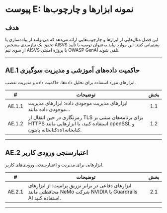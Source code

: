 # پیوست E: نمونه ابزارها و چارچوب‌ها

## هدف

این فصل مثال‌هایی از ابزارها و چارچوب‌هایی ارائه می‌دهد که می‌توانند از پیاده‌سازی یا تحقق یک نیازمندی مشخص AISVS پشتیبانی کنند. این موارد نباید به‌عنوان توصیه یا تأیید از سوی تیم AISVS یا پروژه امنیتی OWASP GenAI تلقی شوند.

---

## AE.1 حاکمیت داده‌های آموزشی و مدیریت سوگیری

ابزارهای مورد استفاده برای تحلیل داده‌ها، حاکمیت داده و مدیریت تعصب.

|   #    | توضیحات                                                                                                                               | بخش |
| :----: | ------------------------------------------------------------------------------------------------------------------------------------- | :-: |
| AE.1.1 | ابزارهای مدیریت موجودی داده: ابزارهای مدیریت موجودی داده مانند...                                                                     | 1.1 |
| AE.1.2 | رمزنگاری در حین انتقال از TLS برای برنامه‌های مبتنی بر HTTPS استفاده کنید، با ابزارهایی مانند openSSL و کتابخانه پایتون`ssl`کتابخانه. | 1.2 |

---

## AE.2 اعتبارسنجی ورودی کاربر

ابزارهایی برای مدیریت و اعتبارسنجی ورودی‌های کاربر.

|   #    | توضیحات                                                                                                         | بخش |
| :----: | --------------------------------------------------------------------------------------------------------------- | :-: |
| AE.2.1 | ابزارهای دفاعی در برابر تزریق پرامپت: از ابزارهای محافظتی مانند NeMo شرکت NVIDIA یا Guardrails AI استفاده کنید. | 2.1 |

---

